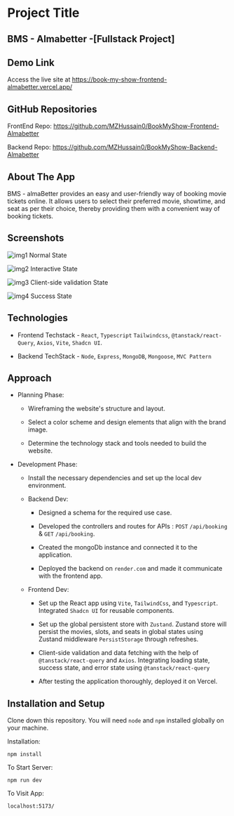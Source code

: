 # Project Title

## BMS - Almabetter -[Fullstack Project]

## Demo Link

Access the live site at https://book-my-show-frontend-almabetter.vercel.app/

## GitHub Repositories

FrontEnd Repo: https://github.com/MZHussain0/BookMyShow-Frontend-Almabetter

Backend Repo: https://github.com/MZHussain0/BookMyShow-Backend-Almabetter


## About The App

BMS - almaBetter provides an easy and user-friendly way of booking movie tickets online. It allows users to select their preferred movie, showtime, and seat as per their choice, thereby providing them with a convenient way of booking tickets.

## Screenshots

 ![img1](https://github.com/Shankar2612/BookMyShow-Frontend/assets/37292226/2d00760e-6a6f-42a3-a4b5-f3b07c854f83)
 Normal State
 

 ![img2](https://github.com/Shankar2612/BookMyShow-Frontend/assets/37292226/508a5674-9a21-4a6c-94aa-e6af5bb0a138)
 Interactive State
 
 
 ![img3](https://github.com/Shankar2612/BookMyShow-Frontend/assets/37292226/cbb79785-8ef4-4771-aa89-609f3e6995a6)
 Client-side validation State
 
 
 ![img4](https://github.com/Shankar2612/BookMyShow-Frontend/assets/37292226/90161cc3-8040-4f9f-b5a5-87dd2e80894e)
 Success State
 
 
## Technologies

 - Frontend Techstack - `React`, `Typescript` `Tailwindcss`, `@tanstack/react-Query`, `Axios`, `Vite`, `Shadcn UI`.
   
 - Backend TechStack - `Node`, `Express`, `MongoDB`, `Mongoose`, `MVC Pattern`


## Approach
  - Planning Phase:
      - Wireframing the website's structure and layout.
        
      - Select a color scheme and design elements that align with the brand image.
        
      - Determine the technology stack and tools needed to build the website.

  - Development Phase:
      - Install the necessary dependencies and set up the local dev environment.
        
      - Backend Dev:
          - Designed a schema for the required use case.
            
          - Developed the controllers and routes for APIs : `POST` `/api/booking` & `GET` `/api/booking`.
            
          - Created the mongoDb instance and connected it to the application.
            
          - Deployed the backend on `render.com` and made it communicate with the frontend app.
            
      - Frontend Dev:
          - Set up the React app using `Vite`, `TailwindCss`, and `Typescript`. Integrated `Shadcn UI` for reusable components.
            
          - Set up the global persistent store with `Zustand`. Zustand store will persist the movies, slots, and seats in global states using Zustand middleware `PersistStorage` through refreshes.
            
          - Client-side validation and data fetching with the help of `@tanstack/react-query` and `Axios`. Integrating loading state, success state, and error state using `@tanstack/react-query`
            
          - After testing the application thoroughly, deployed it on Vercel.


  ## Installation and Setup

  Clone down this repository. You will need `node` and `npm` installed globally on your machine.

  Installation:
  
  `npm install`
  
  To Start Server:
  
  `npm run dev`
  
  To Visit App:
  
  `localhost:5173/`

